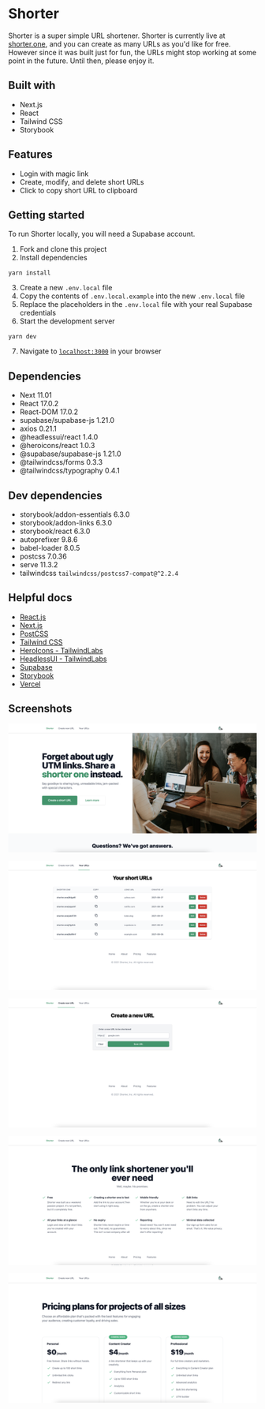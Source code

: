 # Shorter
Shorter is a super simple URL shortener. Shorter is currently live at [shorter.one](https://shorter.one), and you can create as many URLs as you'd like for free. However since it was built just for fun, the URLs might stop working at some point in the future. Until then, please enjoy it.

## Built with

* Next.js
* React
* Tailwind CSS
* Storybook

## Features

* Login with magic link
* Create, modify, and delete short URLs
* Click to copy short URL to clipboard

## Getting started
To run Shorter locally, you will need a Supabase account. 

1. Fork and clone this project
2. Install dependencies
```shell
yarn install
```
3. Create a new `.env.local` file
4. Copy the contents of `.env.local.example` into the new `.env.local` file
5. Replace the placeholders in the `.env.local` file with your real Supabase credentials
6. Start the development server
```shell
yarn dev
```
7. Navigate to [`localhost:3000`](http://localhost:3000) in your browser

## Dependencies
* Next 11.01
* React 17.0.2
* React-DOM 17.0.2
* supabase/supabase-js 1.21.0
* axios 0.21.1
* @headlessui/react 1.4.0
* @heroicons/react 1.0.3
* @supabase/supabase-js 1.21.0
* @tailwindcss/forms 0.3.3
* @tailwindcss/typography 0.4.1

## Dev dependencies
* storybook/addon-essentials 6.3.0
* storybook/addon-links 6.3.0
* storybook/react 6.3.0
* autoprefixer 9.8.6 
* babel-loader 8.0.5 
* postcss 7.0.36 
* serve 11.3.2
* tailwindcss `tailwindcss/postcss7-compat@^2.2.4`

## Helpful docs
* [React.js](https://reactjs.org/docs/getting-started.html)
* [Next.js](https://nextjs.org/docs/getting-started)
* [PostCSS](https://github.com/postcss/postcss/tree/main/docs)
* [Tailwind CSS](https://tailwindcss.com/)
* [HeroIcons - TailwindLabs](https://github.com/tailwindlabs/heroicons)
* [HeadlessUI - TailwindLabs](https://github.com/tailwindlabs/headlessui/tree/main/packages/%40headlessui-react)
* [Supabase](https://supabase.io/)
* [Storybook](https://storybook.js.org/docs/react/get-started/introduction)
* [Vercel](https://vercel.com/)

## Screenshots

![shorter homepage](https://github.com/sandypockets/shorter/blob/main/docs/shorter-home.png?raw=true)

![shorter your urls list](https://github.com/sandypockets/shorter/blob/main/docs/shorter-your-urls.png?raw=true)

![create new short url](https://github.com/sandypockets/shorter/blob/main/docs/shorter-create-new.png?raw=true)

![shorter features list](https://github.com/sandypockets/shorter/blob/main/docs/shorter-features.png?raw=true)

![shorter pricing page](https://github.com/sandypockets/shorter/blob/main/docs/shorter-pricing.png?raw=true)





